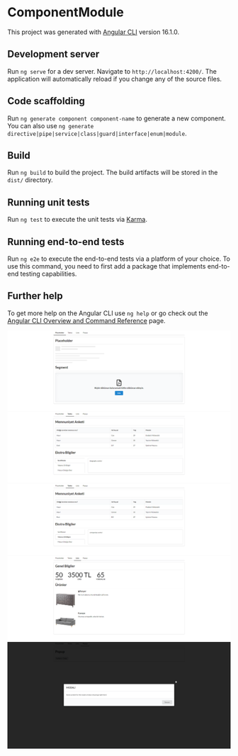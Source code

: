 # ComponentModule

This project was generated with [Angular CLI](https://github.com/angular/angular-cli) version 16.1.0.

## Development server

Run `ng serve` for a dev server. Navigate to `http://localhost:4200/`. The application will automatically reload if you change any of the source files.

## Code scaffolding

Run `ng generate component component-name` to generate a new component. You can also use `ng generate directive|pipe|service|class|guard|interface|enum|module`.

## Build

Run `ng build` to build the project. The build artifacts will be stored in the `dist/` directory.

## Running unit tests

Run `ng test` to execute the unit tests via [Karma](https://karma-runner.github.io).

## Running end-to-end tests

Run `ng e2e` to execute the end-to-end tests via a platform of your choice. To use this command, you need to first add a package that implements end-to-end testing capabilities.

## Further help

To get more help on the Angular CLI use `ng help` or go check out the [Angular CLI Overview and Command Reference](https://angular.io/cli) page.


![](https://github.com/guneykilicel/module-routing-lazy-load-with-angular/blob/main/src/assets/gitI/mr1.png)
![](https://github.com/guneykilicel/module-routing-lazy-load-with-angular/blob/main/src/assets/gitI/mr2.png)
![](https://github.com/guneykilicel/module-routing-lazy-load-with-angular/blob/main/src/assets/gitI/mr3.png)
![](https://github.com/guneykilicel/module-routing-lazy-load-with-angular/blob/main/src/assets/gitI/mr4.png)
![](https://github.com/guneykilicel/module-routing-lazy-load-with-angular/blob/main/src/assets/gitI/mr5.png)
